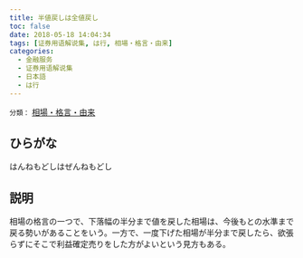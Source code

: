 ```yaml
---
title: 半値戻しは全値戻し
toc: false
date: 2018-05-18 14:04:34
tags: [证券用语解说集, は行, 相場・格言・由来]
categories:
  - 金融服务
  - 证券用语解说集
  - 日本語
  - は行
---
```


`分類：` [相場・格言・由来](/tags/相場・格言・由来/)

## ひらがな

はんねもどしはぜんねもどし

## 説明

相場の格言の一つで、下落幅の半分まで値を戻した相場は、今後もとの水準まで戻る勢いがあることをいう。一方で、一度下げた相場が半分まで戻したら、欲張らずにそこで利益確定売りをした方がよいという見方もある。
